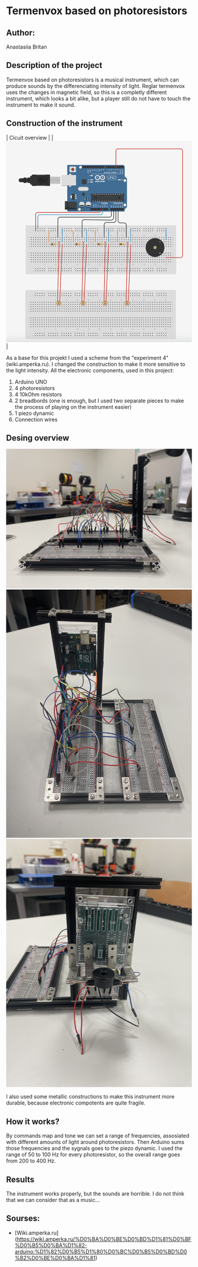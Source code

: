 # Termenvox based on photoresistors

## Author:
Anastasiia Britan

## Description of the project

Termenvox based on photoresistors is a musical instrument, which can produce sounds by the differenciating intensity of light. Reglar termenvox uses the changes in magnetic field, so this is a completly different instrument, which looks a bit alike, but a player still do not have to touch the instrument to make it sound.

## Construction of the instrument

| Cicuit overview |
| ![curcuit overview](IMG_5927.jpeg) |

As a base for this projekt I used a scheme from the "experiment 4" (wiki.amperka.ru). I changed the construction to make it more sensitive to the light intensity.
All the electronic components, used in this project:
1) Arduino UNO
2) 4 photoresistors
3) 4 10kOhm resistors
4) 2 breadbords (one is enough, but I used two separate pieces to make the process of playing on the instrument easier)
5) 1 piezo dynamic
6) Connection wires

## Desing overview 
![design overview](IMG_2967.jpeg) 
![design overview](IMG_2968.jpeg) 
![design overview](IMG_2969.jpeg) 

I also used some metallic constructions to make this instrument more durable, because electronic compotents are quite fragile.

## How it works?

By commands map and tone we can set a range of frequencies, assosiated with different amounts of light around photoresistors. Then Arduino sums those frequencies and the sygnals goes to the piezo dynamic. I used the range of 50 to 100 Hz for every photoresistor, so the overall range goes from 200 to 400 Hz.

## Results

The instrument works properly, but the sounds are horrible. I do not think that we can consider that as a music...


## Sourses:
- [Wiki.amperka.ru] (https://wiki.amperka.ru/%D0%BA%D0%BE%D0%BD%D1%81%D0%BF%D0%B5%D0%BA%D1%82-arduino:%D1%82%D0%B5%D1%80%D0%BC%D0%B5%D0%BD%D0%B2%D0%BE%D0%BA%D1%81)

